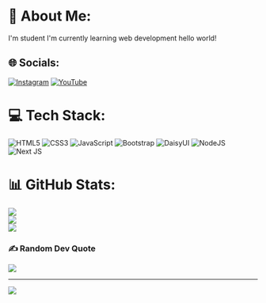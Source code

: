 # 💫 About Me:
I'm student I'm currently learning web development hello world!


## 🌐 Socials:
[![Instagram](https://img.shields.io/badge/Instagram-%23E4405F.svg?logo=Instagram&logoColor=white)](https://instagram.com/code.with.arif) [![YouTube](https://img.shields.io/badge/YouTube-%23FF0000.svg?logo=YouTube&logoColor=white)](https://youtube.com/@arifnnha) 

# 💻 Tech Stack:
![HTML5](https://img.shields.io/badge/html5-%23E34F26.svg?style=for-the-badge&logo=html5&logoColor=white) ![CSS3](https://img.shields.io/badge/css3-%231572B6.svg?style=for-the-badge&logo=css3&logoColor=white) ![JavaScript](https://img.shields.io/badge/javascript-%23323330.svg?style=for-the-badge&logo=javascript&logoColor=%23F7DF1E) ![Bootstrap](https://img.shields.io/badge/bootstrap-%238511FA.svg?style=for-the-badge&logo=bootstrap&logoColor=white) ![DaisyUI](https://img.shields.io/badge/daisyui-5A0EF8?style=for-the-badge&logo=daisyui&logoColor=white) ![NodeJS](https://img.shields.io/badge/node.js-6DA55F?style=for-the-badge&logo=node.js&logoColor=white) ![Next JS](https://img.shields.io/badge/Next-black?style=for-the-badge&logo=next.js&logoColor=white)
# 📊 GitHub Stats:
![](https://github-readme-stats.vercel.app/api?username=Arifnnha&theme=onedark&hide_border=true&include_all_commits=false&count_private=false)<br/>
![](https://github-readme-streak-stats.herokuapp.com/?user=Arifnnha&theme=onedark&hide_border=true)<br/>
![](https://github-readme-stats.vercel.app/api/top-langs/?username=Arifnnha&theme=onedark&hide_border=true&include_all_commits=false&count_private=false&layout=compact)

### ✍️ Random Dev Quote
![](https://quotes-github-readme.vercel.app/api?type=horizontal&theme=dark)

---
[![](https://visitcount.itsvg.in/api?id=Arifnnha&icon=0&color=0)](https://visitcount.itsvg.in)

<!-- Proudly created with GPRM ( https://gprm.itsvg.in ) -->
